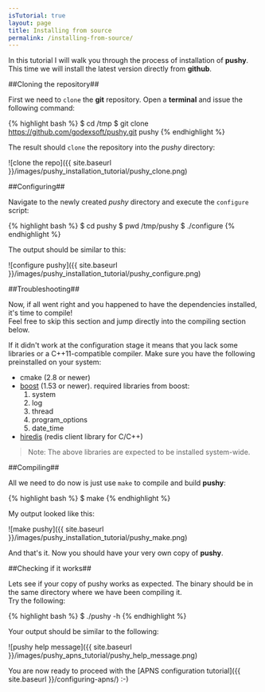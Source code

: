 ```yaml
---
isTutorial: true
layout: page
title: Installing from source
permalink: /installing-from-source/
---
```

In this tutorial I will walk you through the process of installation of __pushy__.  
This time we will install the latest version directly from __github__.

##Cloning the repository##

First we need to `clone` the __git__ repository. Open a __terminal__ and issue
the following command:

{% highlight bash %}
$ cd /tmp
$ git clone https://github.com/godexsoft/pushy.git pushy
{% endhighlight %}

The result should `clone` the repository into the _pushy_ directory:

>
![clone the repo]({{ site.baseurl }}/images/pushy_installation_tutorial/pushy_clone.png)

##Configuring##

Navigate to the newly created _pushy_ directory and execute the `configure` script:

{% highlight bash %}
$ cd pushy
$ pwd
/tmp/pushy
$ ./configure
{% endhighlight %}

The output should be similar to this:

>
![configure pushy]({{ site.baseurl }}/images/pushy_installation_tutorial/pushy_configure.png)

##Troubleshooting##

Now, if all went right and you happened to have the dependencies installed, it's time to compile!  
Feel free to skip this section and jump directly into the compiling section below.

If it didn't work at the configuration stage it means that you lack some libraries
or a C++11-compatible compiler. Make sure you have the following preinstalled on your system:

- cmake (2.8 or newer)
- [boost](http://boost.org) (1.53 or newer). required libraries from boost:
  1. system
  2. log
  3. thread
  4. program_options
  5. date_time
- [hiredis](https://github.com/redis/hiredis) (redis client library for C/C++)

> Note:
The above libraries are expected to be installed system-wide. 

##Compiling##

All we need to do now is just use `make` to compile and build __pushy__:

{% highlight bash %}
$ make
{% endhighlight %}

My output looked like this:

>
![make pushy]({{ site.baseurl }}/images/pushy_installation_tutorial/pushy_make.png)

And that's it. Now you should have your very own copy of __pushy__.

##Checking if it works##

Lets see if your copy of pushy works as expected. The binary should be in the
same directory where we have been compiling it.  
Try the following:

{% highlight bash %}
$ ./pushy -h
{% endhighlight %}

Your output should be similar to the following:

>
![pushy help message]({{ site.baseurl }}/images/pushy_apns_tutorial/pushy_help_message.png)

You are now ready to proceed with the [APNS configuration tutorial]({{ site.baseurl }}/configuring-apns/) :-)

